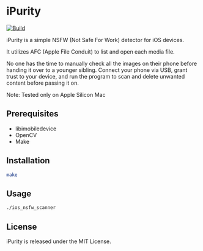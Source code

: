 # iPurity

[![Build](https://github.com/Agent-Hellboy/iPurity/actions/workflows/c-cpp.yml/badge.svg)](https://github.com/Agent-Hellboy/iPurity/actions/workflows/c-cpp.yml)

iPurity is a simple NSFW (Not Safe For Work) detector for iOS devices.

It utilizes AFC (Apple File Conduit) to list and open each media file. 

No one has the time to manually check all the images on their phone before handing it over to a younger sibling. Connect your phone via USB, grant trust to your device, and run the program to scan and delete unwanted content before passing it on.

Note: Tested only on Apple Silicon Mac

## Prerequisites

- libimobiledevice
- OpenCV    
- Make 

## Installation

```bash
make
```

## Usage

```bash 
./ios_nsfw_scanner
```

## License  

iPurity is released under the MIT License.
